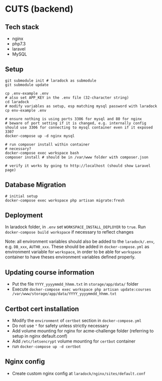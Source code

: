 # CUTS (backend)

## Tech stack

- nginx
- php7.3
- laravel
- MySQL

## Setup

```
git submodule init # laradock as submodule
git submodule update

cp .env-example .env
# also set APP_KEY in the .env file (32-character string)
cd laradock
# modify variables as setup, esp matching mysql password with laradock
cp env-example .env

# ensure nothing is using ports 3306 for mysql and 80 for nginx
# beware of port setting if it is changed, e.g. internally config should use 3306 for connecting to mysql container even if it exposed 3307
docker-compose up -d nginx mysql

# run composer install within container
# necessary?
docker-compose exec workspace bash
composer install # should be in /var/www folder with composer.json

# verify it works by going to http://localhost (should show Laravel page)
```

## Database Migration

```
# initial setup
docker-compose exec workspace php artisan migrate:fresh
```

## Deployment

In laradock folder, in `.env` set `WORKSPACE_INSTALL_DEPLOYER` to `true`.
Run `docker-compose build workspace` if necessary to reflect changes

Note: all environment variables should also be added to the `laradock/.env`, e.g. `DB_xxx`, `AUTH0_xxx`. These should be added in `docker-compose.yml` as environment variable for `workspace`, in order to be able for `workspace` container to have theses environment variables defined properly.

## Updating course information

- Put the file `YYYY_yyyymmdd_hhmm.txt` in `storage/app/data/` folder
- Execute `docker-compose exec workspace php artisan update:courses /var/www/storage/app/data/YYYY_yyyymmdd_hhmm.txt`

## Certbot cert installation

- Modify the `environment` of `certbot` section in `docker-compose.yml`
- Do not use `"` for safety unless strictly necessary
- Add volume mounting for nginx for acme-challenge folder (referring to setup in nginx default.conf)
- Add `/etc/letsencrypt` volume mounting for `certbot` container
- run `docker-compose up -d certbot`

## Nginx config

- Create custom nginx config at `laradock/nginx/sites/default.conf`
